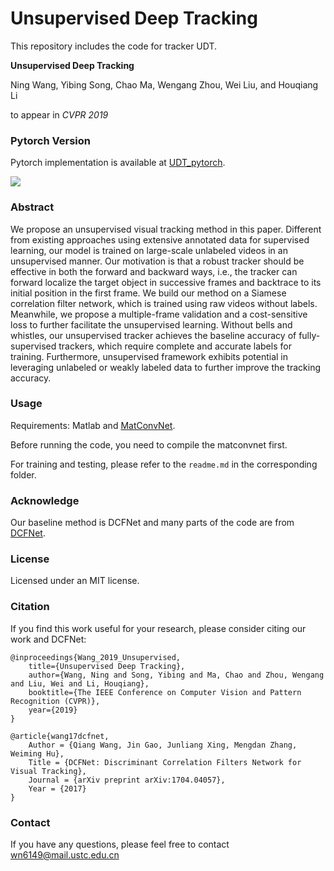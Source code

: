 # Unsupervised Deep Tracking
This repository includes the code for tracker UDT.

**Unsupervised Deep Tracking**

Ning Wang, Yibing Song, Chao Ma, Wengang Zhou, Wei Liu, and Houqiang Li 

to appear in *CVPR 2019*

### Pytorch Version 

Pytorch implementation is available at [UDT_pytorch](https://github.com/594422814/UDT_pytorch).

![](../master/UDT.png)

### Abstract
We propose an unsupervised visual tracking method in this paper. Different from existing approaches using extensive annotated data for supervised learning, our model is trained on large-scale unlabeled videos in an unsupervised manner. Our motivation is that a robust tracker should be effective in both the forward and backward ways, i.e., the tracker can forward localize the target object in successive frames and backtrace to its initial position in the first frame. We build our method on a Siamese correlation filter network, which is trained using raw videos without labels. Meanwhile, we propose a multiple-frame validation and a cost-sensitive loss to further facilitate the unsupervised learning. Without bells and whistles, our unsupervised tracker achieves the baseline accuracy of fully-supervised trackers, which require complete and accurate labels for training. Furthermore, unsupervised framework exhibits potential in leveraging unlabeled or weakly labeled data to further improve the tracking accuracy.

### Usage
Requirements: Matlab and [MatConvNet](http://www.vlfeat.org/matconvnet/install/).

Before running the code, you need to compile the matconvnet first.

For training and testing, please refer to the ```readme.md``` in the corresponding folder. 

### Acknowledge
Our baseline method is DCFNet and many parts of the code are from [DCFNet](https://github.com/foolwood/DCFNet).

### License
Licensed under an MIT license.

### Citation
If you find this work useful for your research, please consider citing our work and DCFNet:
```
@inproceedings{Wang_2019_Unsupervised,
    title={Unsupervised Deep Tracking},
    author={Wang, Ning and Song, Yibing and Ma, Chao and Zhou, Wengang and Liu, Wei and Li, Houqiang},
    booktitle={The IEEE Conference on Computer Vision and Pattern Recognition (CVPR)},
    year={2019}
}

@article{wang17dcfnet,
    Author = {Qiang Wang, Jin Gao, Junliang Xing, Mengdan Zhang, Weiming Hu},
    Title = {DCFNet: Discriminant Correlation Filters Network for Visual Tracking},
    Journal = {arXiv preprint arXiv:1704.04057},
    Year = {2017}
}
```

### Contact
If you have any questions, please feel free to contact wn6149@mail.ustc.edu.cn

